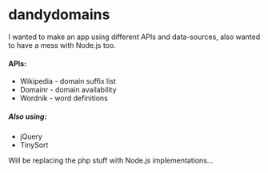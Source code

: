 # dandydomains

I wanted to make an app using different APIs and data-sources, also wanted to have a mess with Node.js too.

#### APIs:
+ Wikipedia - domain suffix list
+ Domainr - domain availability
+ Wordnik - word definitions

##### Also using:
+ jQuery
+ TinySort

Will be replacing the php stuff with Node.js implementations...

